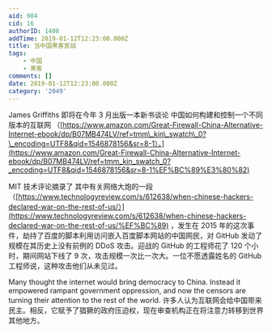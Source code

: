 ```yaml
---
aid: 904
cid: 16
authorID: 1408
addTime: 2019-01-12T12:23:00.000Z
title: 当中国黑客宣战
tags:
    - 中国
    - 黑客
comments: []
date: 2019-01-12T12:23:00.000Z
category: '2049'
---
```


James Griffiths 即将在今年 3 月出版一本新书谈论 中国如何构建和控制一个不同版本的互联网 （[https://www.amazon.com/Great-Firewall-China-Alternative-Internet-ebook/dp/B07MB474LV/ref=tmm\_kin\_swatch\_0?\_encoding=UTF8&qid=1546878156&sr=8-1）。](https://www.amazon.com/Great-Firewall-China-Alternative-Internet-ebook/dp/B07MB474LV/ref=tmm_kin_swatch_0?_encoding=UTF8&qid=1546878156&sr=8-1%EF%BC%89%E3%80%82)

MIT 技术评论摘录了 其中有关网络大炮的一段（[https://www.technologyreview.com/s/612638/when-chinese-hackers-declared-war-on-the-rest-of-us/）](https://www.technologyreview.com/s/612638/when-chinese-hackers-declared-war-on-the-rest-of-us/%EF%BC%89) ，发生在 2015 年的这次事件，劫持了百度的脚本利用访问嵌入百度脚本网站的中国网民，对 GitHub 发动了规模在其历史上没有前例的 DDoS 攻击。迎战的 GitHub 的工程师花了 120 个小时，期间网站下线了 9 次，攻击规模一次比一次大。一位不愿透露姓名的 GitHub 工程师说，这种攻击他们从未见过。

Many thought the internet would bring democracy to China. Instead it empowered rampant government oppression, and now the censors are turning their attention to the rest of the world. 许多人认为互联网会给中国带来民主。相反，它赋予了猖獗的政府压迫权，现在审查机构正在将注意力转移到世界其他地方。
